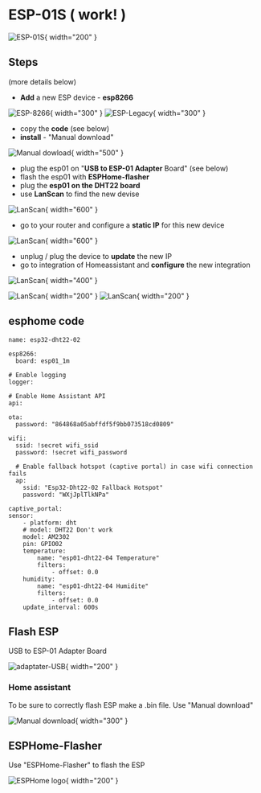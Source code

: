 # ESP-01S ( work! )
![ESP-01S](Images/Images-ESP-01S/ESP-01S.JPG){ width="200" }

## Steps
(more details below)

- **Add** a new ESP device - **esp8266**

![ESP-8266](Images/Images-ESP-01S/2022-10-21_19-15-31-jmve3.png){ width="300" }
![ESP-Legacy](Images/Images-ESP-01S/2022-10-21_20-40-36-72n4c.png){ width="300" }

- copy the **code** (see below)
- **install** - "Manual download"

![Manual dowload](Images/Images-ESP-01S/2022-10-21_20-26-54-6cr0y.png){ width="500" }

- plug the esp01 on "**USB to ESP-01 Adapter** Board" (see below)
- flash the esp01 with **ESPHome-flasher**
- plug the **esp01 on the DHT22 board**
- use **LanScan** to find the new devise

![LanScan](Images/Images-ESP-01S/2022-10-21_18-55-21-ph0h2.png){ width="600" }

- go to your router and configure a **static IP** for this new device

![LanScan](Images/Images-ESP-01S/2022-10-21_20-52-41-f4m7a.png){ width="600" }

- unplug / plug the device to **update** the new IP
- go to integration of Homeassistant and **configure** the new integration

![LanScan](Images/Images-ESP-01S/2022-10-21_20-56-09-lri2o.png){ width="400" }

![LanScan](Images/Images-ESP-01S/2022-10-21_20-56-21-c0rbw.png){ width="200" }
![LanScan](Images/Images-ESP-01S/2022-10-21_20-56-49-lgmhm.png){ width="200" }

## esphome code

```
name: esp32-dht22-02

esp8266:
  board: esp01_1m

# Enable logging
logger:

# Enable Home Assistant API
api:

ota:
  password: "864868a05abffdf5f9bb073518cd0809"

wifi:
  ssid: !secret wifi_ssid
  password: !secret wifi_password

  # Enable fallback hotspot (captive portal) in case wifi connection fails
  ap:
    ssid: "Esp32-Dht22-02 Fallback Hotspot"
    password: "WXjJplTlkNPa"

captive_portal:
sensor:
    - platform: dht
    # model: DHT22 Don't work
    model: AM2302
    pin: GPIO02
    temperature:
        name: "esp01-dht22-04 Temperature"
        filters:
            - offset: 0.0
    humidity:
        name: "esp01-dht22-04 Humidite"
        filters:
            - offset: 0.0
    update_interval: 600s
```

## Flash ESP
USB to ESP-01 Adapter Board

![adaptater-USB](Images/Images-ESP-01S/adaptater-USB.png){ width="200" }

### Home assistant

To be sure to correctly flash ESP make a .bin file. Use "Manual download"

![Manual download](Images/Images-ESP-01S/Manual-dowload.png){ width="300" }

## ESPHome-Flasher

Use "ESPHome-Flasher" to flash the ESP

![ESPHome logo](Images/Images-ESP-01S/esphome-flasher.png){ width="200" }